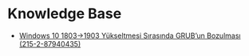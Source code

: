 # Knowledge Base

* [Windows 10 1803->1903 Yükseltmesi Sırasında GRUB’un Bozulması (215-2-87940435)](215-2-87940435-windows-10-grub-bozulmasi.md)
